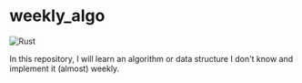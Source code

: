 # weekly_algo

![Rust](https://github.com/ikanago/weekly_algo/workflows/Rust/badge.svg?branch=main)

In this repository, I will learn an algorithm or data structure I don't know and implement it (almost) weekly.
